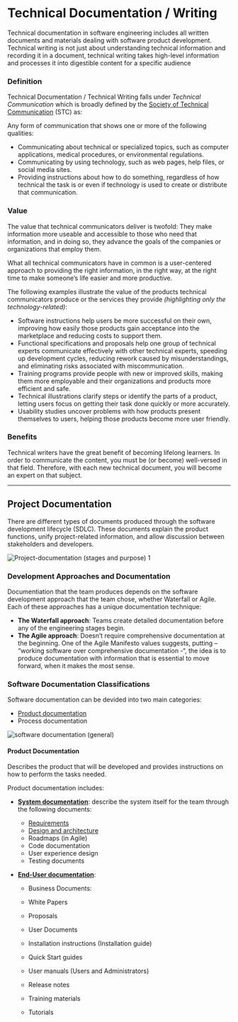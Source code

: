 # Technical Documentation / Writing

Technical documentation in software engineering includes all written documents and materials dealing with software product development.
Technical writing is not just about understanding technical information and recording it in a document, technical writing takes high-level information and processes it into digestible content for a specific audience

### Definition

Technical Documentation / Technical Writing falls under *Technical Communication* which is broadly defined by the [Society of Technical Communication](https://www.stc.org/about-stc/defining-technical-communication/) (STC) as:

Any form of communication that shows one or more of the following qualities:

- Communicating about technical or specialized topics, such as computer applications, medical procedures, or environmental regulations.
- Communicating by using technology, such as web pages, help files, or social media sites.
- Providing instructions about how to do something, regardless of how technical the task is or even if technology is used to create or distribute that communication.

### Value

The value that technical communicators deliver is twofold: They make information more useable and accessible to those who need that information, and in doing so, they advance the goals of the companies or organizations that employ them.

What all technical communicators have in common is a user-centered approach to providing the right information, in the right way, at the right time to make someone’s life easier and more productive.

The following examples illustrate the value of the products technical communicators produce or the services they provide *(highlighting only the technology-related)*:

- Software instructions help users be more successful on their own, improving how easily those products gain acceptance into the marketplace and reducing costs to support them.
- Functional specifications and proposals help one group of technical experts communicate effectively with other technical experts, speeding up development cycles, reducing rework caused by misunderstandings, and eliminating risks associated with miscommunication.
- Training programs provide people with new or improved skills, making them more employable and their organizations and products more efficient and safe.
- Technical illustrations clarify steps or identify the parts of a product, letting users focus on getting their task done quickly or more accurately.
- Usability studies uncover problems with how products present themselves to users, helping those products become more user friendly.

### Benefits

Technical writers have the great benefit of becoming lifelong learners. 
In order to communicate the content, you must be (or become) well-versed in that field. Therefore, with each new technical document, you will become an expert on that subject.

------------------------------------------------------------------------------------------------------------

## Project Documentation

There are different types of documents produced through the software development lifecycle (SDLC). These documents explain the product functions, unify project-related information, and allow discussion between stakeholders and developers.

![Project-documentation (stages and purpose) 1](https://user-images.githubusercontent.com/60129693/113131069-05909380-921d-11eb-87af-eeaf410a1f1a.png)

### Development Approaches and Documentation

Documentiation that the team produces depends on the software development approach that the team chose, whether Waterfall or Agile. Each of these approaches has a unique documentation technique:

- **The Waterfall approach**: Teams create detailed documentation before any of the engineering stages begin.
- **The Agile approach**: Doesn’t require comprehensive documentation at the beginning. One of the Agile Manifesto values suggests, putting – “working software over comprehensive documentation -“, the idea is to produce documentation with information that is essential to move forward, when it makes the most sense.


### Software Documentation Classifications

Software documentation can be devided into two main categories:
- [Product documentation](https://github.com/SG-Eddin/Technical-Documentation-Best-Practices/blob/main/About-Technical-Documentation.md#product-documentation)
- Process documentation

![software documentation (general)](https://user-images.githubusercontent.com/60129693/113587652-652cdb80-962f-11eb-9cd9-adec88d42ed1.png)


 #### Product Documentation

Describes the product that will be developed and provides instructions on how to perform the tasks needed.

Product documentation includes:
- **[System documentation](https://github.com/SG-Eddin/Technical-Documentation-Best-Practices/tree/main/System-Documentation.md)**: describe the system itself for the team through the following documents:
  - [Requirements](https://github.com/SG-Eddin/Technical-Documentation-Best-Practices/tree/main/System-Documentation.md/Requirements.md)
  - [Design and architecture](https://github.com/SG-Eddin/Technical-Documentation-Best-Practices/blob/main/System-Documentation.md/Design%26Architecture-Documentation.md)
  - Roadmaps (in Agile)
  - Code documentation
  - User experience design
  - Testing documents
  
- **[End-User documentation](https://github.com/SG-Eddin/Technical-Documentation-Best-Practices/tree/main/EndUser-Documentation)**: 
  - Business Documents:
   - White Papers
   - Proposals
  
  - User Documents
   - Installation instructions (Installation guide)
   - Quick Start guides
   - User manuals (Users and Administrators)
   - Release notes
   - Training materials
   - Tutorials
